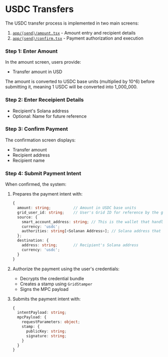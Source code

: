 # USDC Transfers

The USDC transfer process is implemented in two main screens:

1. [`app/(send)/amount.tsx`](app/(send)/amount.tsx) - Amount entry and recipient details
2. [`app/(send)/confirm.tsx`](app/(send)/confirm.tsx) - Payment authorization and execution

### Step 1: Enter Amount

In the amount screen, users provide:
- Transfer amount in USD

The amount is converted to USDC base units (multiplied by 10^6) before submitting it, meaning 1 USDC will be converted into 1_000_000.

### Step 2: Enter Receipient Details
- Recipient's Solana address
- Optional: Name for future reference

### Step 3: Confirm Payment

The confirmation screen displays:
- Transfer amount
- Recipient address
- Recipient name

### Step 4: Submit Payment Intent

When confirmed, the system:

1. Prepares the payment intent with:
   ```typescript
   {
     amount: string;          // Amount in USDC base units
     grid_user_id: string;    // User's Grid ID for reference by the grid api
     source: {
       smart_account_address: string; // This is the wallet that handles the funds
       currency: 'usdc';
       authorities: string[<Solanan Address>]; // Solana address that authorizes the payment
     };
     destination: {
       address: string;       // Recipient's Solana address
       currency: 'usdc';
     }
   }
   ```

2. Authorize the payment using the user's credentials:
   - Decrypts the credential bundle
   - Creates a stamp using `GridStamper`
   - Signs the MPC payload

3. Submits the payment intent with:
   ```typescript
   {
     intentPayload: string;
     mpcPayload: {
       requestParameters: object;
       stamp: {
         publicKey: string;
         signature: string;
       }
     }
   }
   ```
